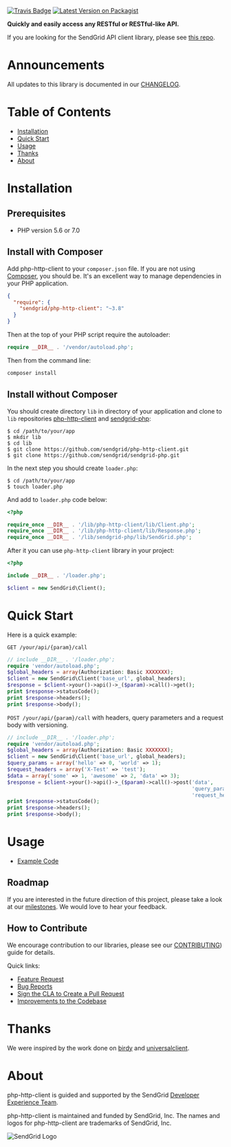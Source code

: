 [![Travis Badge](https://travis-ci.org/sendgrid/php-http-client.svg?branch=master)](https://travis-ci.org/sendgrid/php-http-client)
[![Latest Version on Packagist](https://img.shields.io/packagist/v/sendgrid/php-http-client.svg?style=flat-square)](https://packagist.org/packages/sendgrid/php-http-client)

**Quickly and easily access any RESTful or RESTful-like API.**

If you are looking for the SendGrid API client library, please see [this repo](https://github.com/sendgrid/sendgrid-php).

# Announcements

All updates to this library is documented in our [CHANGELOG](https://github.com/sendgrid/php-http-client/blob/master/CHANGELOG.md).

# Table of Contents
- [Installation](#installation)
- [Quick Start](#quick-start)
- [Usage](#usage)
- [Thanks](#thanks)
- [About](#about)

<a name="installation"></a>
# Installation

## Prerequisites

- PHP version 5.6 or 7.0

## Install with Composer

Add php-http-client to your `composer.json` file. If you are not using [Composer](http://getcomposer.org), you should be. It's an excellent way to manage dependencies in your PHP application.

```json
{
  "require": {
    "sendgrid/php-http-client": "~3.8"
  }
}
```

Then at the top of your PHP script require the autoloader:

```php
require __DIR__ . '/vendor/autoload.php';
```

Then from the command line:

```bash
composer install
```

## Install without Composer

You should create directory `lib` in directory of your application and clone to `lib` repositories [php-http-client](https://github.com/sendgrid/php-http-client.git) and [sendgrid-php](https://github.com/sendgrid/sendgrid-php.git):

```
$ cd /path/to/your/app
$ mkdir lib
$ cd lib
$ git clone https://github.com/sendgrid/php-http-client.git
$ git clone https://github.com/sendgrid/sendgrid-php.git
```

In the next step you should create `loader.php`:

```
$ cd /path/to/your/app
$ touch loader.php
```

And add to `loader.php` code below:

```php
<?php

require_once __DIR__ . '/lib/php-http-client/lib/Client.php';
require_once __DIR__ . '/lib/php-http-client/lib/Response.php';
require_once __DIR__ . '/lib/sendgrid-php/lib/SendGrid.php';

```

After it you can use `php-http-client` library in your project:

```php
<?php

include __DIR__ . '/loader.php';

$client = new SendGrid\Client();
```

<a name="quick-start"></a>
# Quick Start

Here is a quick example:

`GET /your/api/{param}/call`

```php
// include __DIR__ . '/loader.php';
require 'vendor/autoload.php';
$global_headers = array(Authorization: Basic XXXXXXX);
$client = new SendGrid\Client('base_url', global_headers);
$response = $client->your()->api()->_($param)->call()->get();
print $response->statusCode();
print $response->headers();
print $response->body();
```

`POST /your/api/{param}/call` with headers, query parameters and a request body with versioning.

```php
// include __DIR__ . '/loader.php';
require 'vendor/autoload.php';
$global_headers = array(Authorization: Basic XXXXXXX);
$client = new SendGrid\Client('base_url', global_headers);
$query_params = array('hello' => 0, 'world' => 1);
$request_headers = array('X-Test' => 'test');
$data = array('some' => 1, 'awesome' => 2, 'data' => 3);
$response = $client->your()->api()->_($param)->call()->post('data',
                                                            'query_params',
                                                            'request_headers');
print $response->statusCode();
print $response->headers();
print $response->body();
```

<a name="usage"></a>
# Usage

- [Example Code](https://github.com/sendgrid/php-http-client/tree/master/examples)

## Roadmap

If you are interested in the future direction of this project, please take a look at our [milestones](https://github.com/sendgrid/php-http-client/milestones). We would love to hear your feedback.

## How to Contribute

We encourage contribution to our libraries, please see our [CONTRIBUTING](https://github.com/sendgrid/php-http-client/blob/master/CONTRIBUTING.md)) guide for details.

Quick links:

- [Feature Request](https://github.com/sendgrid/php-http-client/blob/master/CONTRIBUTING.md#feature-request)
- [Bug Reports](https://github.com/sendgrid/php-http-client/blob/master/CONTRIBUTING.md#submit-a-bug-report)
- [Sign the CLA to Create a Pull Request](https://github.com/sendgrid/php-http-client/blob/master/CONTRIBUTING.md#cla)
- [Improvements to the Codebase](https://github.com/sendgrid/php-http-client/blob/master/CONTRIBUTING.md#improvements-to-the-codebase)

<a name="thanks"></a>
# Thanks

We were inspired by the work done on [birdy](https://github.com/inueni/birdy) and [universalclient](https://github.com/dgreisen/universalclient).

<a name="about"></a>
# About

php-http-client is guided and supported by the SendGrid [Developer Experience Team](mailto:dx@sendgrid.com).

php-http-client is maintained and funded by SendGrid, Inc. The names and logos for php-http-client are trademarks of SendGrid, Inc.

![SendGrid Logo](https://uiux.s3.amazonaws.com/2016-logos/email-logo%402x.png)

